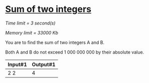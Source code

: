 # [Sum of two integers](http://acm.mipt.ru/judge/problems.pl?problem=000&lang=en)

_Time limit = 3 second(s)_

_Memory limit = 33000 Kb_

You are to find the sum of two integers A and B.

Both A and B do not exceed 1 000 000 000 by their absolute value.


| Input#1  | Output#1 |
|----------|----------|
| 2 2      | 4        |

